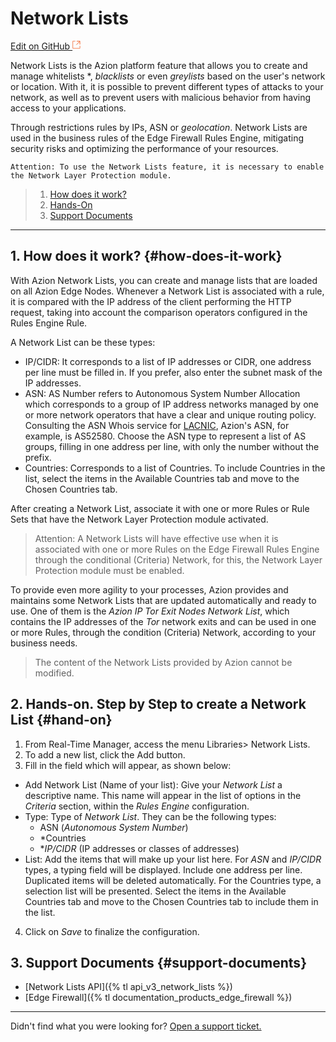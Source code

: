 # Network **Lists**

[Edit on GitHub <svg width="14" height="14" xmlns="http://www.w3.org/2000/svg"><g fill="none" stroke="#F3652B"><path d="M4.81.71H.672v11.43H12.1V8.001" stroke-width=".8"/><path d="M6.87.786h5.155V5.94M6.31 6.5L12.026.786"/></g></svg>](https://github.com/aziontech/docs_en/edit/master/edge-firewall/network-lists/index.md)

Network Lists is the Azion platform feature that allows you to create and manage whitelists *, *blacklists* or even *greylists* based on the user's network or location. With it, it is possible to prevent different types of attacks to your network, as well as to prevent users with malicious behavior from having access to your applications.

Through restrictions rules by IPs, ASN or *geolocation*. Network Lists are used in the business rules of the Edge Firewall Rules Engine, mitigating security risks and optimizing the performance of your resources.

~~~
Attention: To use the Network Lists feature, it is necessary to enable the Network Layer Protection module.
~~~

> 1. [How does it work?](#how-does-it-work)
> 2. [Hands-On](#hands-on)
> 3. [Support Documents](#support-documents)

---

## 1. How does it work? {#how-does-it-work}

With Azion Network Lists, you can create and manage lists that are loaded on all Azion Edge Nodes. Whenever a Network List is associated with a rule, it is compared with the IP address of the client performing the HTTP request, taking into account the comparison operators configured in the Rules Engine Rule.

A Network List can be these types:

* IP/CIDR: It corresponds to a list of IP addresses or CIDR, one address per line must be filled in. If you prefer, also enter the subnet mask of the IP addresses.
* ASN: AS Number refers to Autonomous System Number Allocation which corresponds to a group of IP address networks managed by one or more network operators that have a clear and unique routing policy. Consulting the ASN Whois service for [LACNIC](http://lacnic.net/cgi-bin/lacnic/whois?lg=EN), Azion's ASN, for example, is AS52580. Choose the ASN type to represent a list of AS groups, filling in one address per line, with only the number without the prefix.
* Countries: Corresponds to a list of Countries. To include Countries in the list, select the items in the Available Countries tab and move to the Chosen Countries tab.

After creating a Network List, associate it with one or more Rules or Rule Sets that have the Network Layer Protection module activated.

> Attention: A Network Lists will have effective use when it is associated with one or more Rules on the Edge Firewall Rules Engine through the conditional (Criteria) Network, for this, the Network Layer Protection module must be enabled.

To provide even more agility to your processes, Azion provides and maintains some Network Lists that are updated automatically and ready to use. One of them is the *Azion IP Tor Exit Nodes* *Network List*, which contains the IP addresses of the *Tor* network exits and can be used in one or more Rules, through the condition (Criteria) Network, according to your business needs.

> The content of the Network Lists provided by Azion cannot be modified.

## 2. Hands-on. Step by Step to create a Network List {#hand-on}

1. From Real-Time Manager, access the menu Libraries> Network Lists.
2. To add a new list, click the Add button.
3. Fill in the field which will appear, as shown below:

  - Add Network List (Name of your list): Give your *Network List* a descriptive name. This name will appear in the list of options in the *Criteria* section, within the *Rules Engine* configuration.
  - Type: Type of *Network List*. They can be the following types:
      - ASN (*Autonomous System Number*)
      - *Countries
      - **IP/CIDR* (IP addresses or classes of addresses)
  - List: Add the items that will make up your list here. For *ASN* and *IP/CIDR* types, a typing field will be displayed. Include one address per line. Duplicated items will be deleted automatically. For the Countries type, a selection list will be presented. Select the items in the Available Countries tab and move to the Chosen Countries tab to include them in the list.

4. Click on *Save* to finalize the configuration.

## 3. Support Documents {#support-documents}

* [Network Lists API]({% tl api_v3_network_lists %})
* [Edge Firewall]({% tl documentation_products_edge_firewall %})

---

Didn't find what you were looking for? [Open a support ticket.](https://tickets.azion.com/)